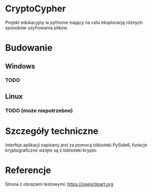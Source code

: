 # CryptoCypher

Projekt edukacyjny w pythonie mający na celu eksplorację różnych sposobów szyfrowania plików.

# Budowanie

## Windows

### TODO

## Linux

### TODO (może niepotrzebne)

# Szczegóły techniczne

Interfejs aplikacji napisany jest za pomocą biblioteki PySide6, funkcje kryptograficzne wzięte są z biblioteki krypto.

# Referencje

Strona z obrazami testowymi: https://openclipart.org